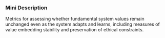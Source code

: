 ### Mini Description

Metrics for assessing whether fundamental system values remain unchanged even as the system adapts and learns, including measures of value embedding stability and preservation of ethical constraints.
